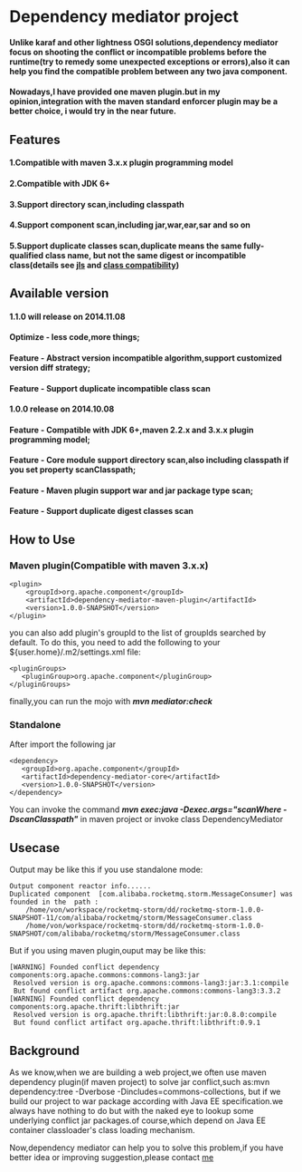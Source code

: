 # Dependency mediator project

#### Unlike karaf and other lightness OSGI solutions,dependency mediator focus on shooting the conflict or incompatible problems before the runtime(try to remedy some unexpected exceptions or errors),also it can help you find the compatible problem between any two java component.
#### Nowadays,I have provided one maven plugin.but in my opinion,integration with the maven standard enforcer plugin may be a better choice, i would try in the near future. 
 
## Features
#### 1.Compatible with maven 3.x.x plugin programming model
#### 2.Compatible with JDK 6+
#### 3.Support directory scan,including classpath
#### 4.Support component scan,including jar,war,ear,sar and so on
#### 5.Support duplicate classes scan,duplicate means the same fully-qualified class name, but not the same digest or incompatible class(details see [jls](http://docs.oracle.com/javase/specs/jls/se7/html/jls-13.html) and [class compatibility](http://www.oracle.com/technetwork/java/javase/compatibility-137541.html))



## Available version
#### 1.1.0 will release on 2014.11.08
#### Optimize - less code,more things;
#### Feature - Abstract version incompatible algorithm,support customized version diff strategy;
#### Feature - Support duplicate incompatible class scan
 
#### 1.0.0 release on 2014.10.08
#### Feature - Compatible with JDK 6+,maven 2.2.x and 3.x.x plugin programming model;
#### Feature - Core module support directory scan,also including classpath if you set property scanClasspath;
#### Feature - Maven plugin support war and jar package type scan;
#### Feature - Support duplicate digest classes scan

## How to Use

### Maven plugin(Compatible with maven 3.x.x)
	<plugin>
		<groupId>org.apache.component</groupId>
		<artifactId>dependency-mediator-maven-plugin</artifactId>
		<version>1.0.0-SNAPSHOT</version>
	</plugin>

you can also add plugin's groupId to the list of groupIds searched by default. To do this, you need to add the following to your ${user.home}/.m2/settings.xml file:

    <pluginGroups>
       <pluginGroup>org.apache.component</pluginGroup>
    </pluginGroups>

finally,you can run the mojo with ***mvn mediator:check***


### Standalone 
After import the following jar

    <dependency>
       <groupId>org.apache.component</groupId>
	   <artifactId>dependency-mediator-core</artifactId>
	   <version>1.0.0-SNAPSHOT</version>
	</dependency>
	
You can invoke the command ***mvn exec:java -Dexec.args="scanWhere -DscanClasspath"*** in maven project or invoke class DependencyMediator
## Usecase
Output may be like this if you use standalone mode:
   
    Output component reactor info......
    Duplicated component  [com.alibaba.rocketmq.storm.MessageConsumer] was founded in the  path : 
 	    /home/von/workspace/rocketmq-storm/dd/rocketmq-storm-1.0.0-SNAPSHOT-11/com/alibaba/rocketmq/storm/MessageConsumer.class
 	    /home/von/workspace/rocketmq-storm/dd/rocketmq-storm-1.0.0-SNAPSHOT/com/alibaba/rocketmq/storm/MessageConsumer.class
 	    
 	    
But if you using maven plugin,ouput may be like this:

    [WARNING] Founded conflict dependency components:org.apache.commons:commons-lang3:jar
     Resolved version is org.apache.commons:commons-lang3:jar:3.1:compile
     But found conflict artifact org.apache.commons:commons-lang3:3.3.2
    [WARNING] Founded conflict dependency components:org.apache.thrift:libthrift:jar
     Resolved version is org.apache.thrift:libthrift:jar:0.8.0:compile
     But found conflict artifact org.apache.thrift:libthrift:0.9.1


## Background 

As we know,when we are building a web project,we often use maven dependency plugin(if maven project) to solve jar conflict,such as:mvn dependency:tree -Dverbose -Dincludes=commons-collections,
but if we build our project to war package according with Java EE specification.we always have nothing to do but with the naked eye to lookup some underlying conflict jar packages.of course,which 
depend on Java EE container classloader's class loading mechanism.

Now,dependency mediator can help you to solve this problem,if you have better idea or improving suggestion,please contact [me](fengjia10@gmail.com)
